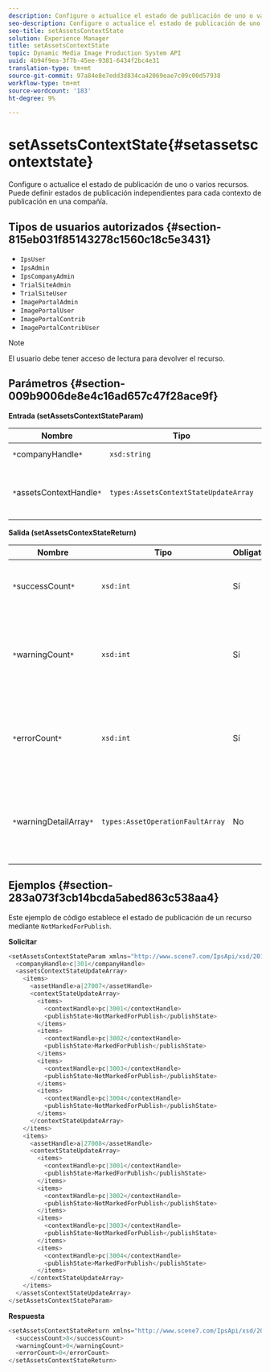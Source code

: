 ```yaml
---
description: Configure o actualice el estado de publicación de uno o varios recursos. Puede definir estados de publicación independientes para cada contexto de publicación en una compañía.
seo-description: Configure o actualice el estado de publicación de uno o varios recursos. Puede definir estados de publicación independientes para cada contexto de publicación en una compañía.
seo-title: setAssetsContextState
solution: Experience Manager
title: setAssetsContextState
topic: Dynamic Media Image Production System API
uuid: 4b94f9ea-3f7b-45ee-9381-6434f2bc4e31
translation-type: tm+mt
source-git-commit: 97a84e8e7edd3d834ca42069eae7c09c00d57938
workflow-type: tm+mt
source-wordcount: '183'
ht-degree: 9%

---
```



# setAssetsContextState{#setassetscontextstate}

Configure o actualice el estado de publicación de uno o varios recursos. Puede definir estados de publicación independientes para cada contexto de publicación en una compañía.

## Tipos de usuarios autorizados {#section-815eb031f85143278c1560c18c5e3431}

* `IpsUser`
* `IpsAdmin`
* `IpsCompanyAdmin`
* `TrialSiteAdmin`
* `TrialSiteUser`
* `ImagePortalAdmin`
* `ImagePortalUser`
* `ImagePortalContrib`
* `ImagePortalContribUser`

>[!NOTE]
>
>El usuario debe tener acceso de lectura para devolver el recurso.

## Parámetros {#section-009b9006de8e4c16ad657c47f28ace9f}

**Entrada (setAssetsContextStateParam)**

| Nombre | Tipo | Obligatorio | Descripción |
|---|---|---|---|
| `*`companyHandle`*` | `xsd:string` | Sí | Manejar a la compañía. |
| `*`assetsContextHandle`*` | `types:AssetsContextStateUpdateArray` | Sí | Matriz de recursos y sus nuevos estados de publicación. |

**Salida (setAssetsContexStateReturn)**

| Nombre | Tipo | Obligatorio | Descripción |
|---|---|---|---|
| `*`successCount`*` | `xsd:int` | Sí | Número de recursos que se han cambiado correctamente. |
| `*`warningCount`*` | `xsd:int` | Sí | Número de advertencias generadas cuando la operación intentó modificar recursos. |
| `*`errorCount`*` | `xsd:int` | Sí | Número de errores generados cuando la operación intentó modificar recursos. |
| `*`warningDetailArray`*` | `types:AssetOperationFaultArray` | No | Matriz de errores generados por los recursos cuando la operación intentó modificarlos. |

## Ejemplos {#section-283a073f3cb14bcda5abed863c538aa4}

Este ejemplo de código establece el estado de publicación de un recurso mediante `NotMarkedForPublish`.

**Solicitar**

```java
<setAssetsContextStateParam xmlns="http://www.scene7.com/IpsApi/xsd/2011-11-04">
  <companyHandle>c|301</companyHandle>
  <assetsContextStateUpdateArray>
    <items>
      <assetHandle>a|27007</assetHandle>
      <contextStateUpdateArray>
        <items>
          <contextHandle>pc|3001</contextHandle>
          <publishState>NotMarkedForPublish</publishState>
        </items>
        <items>
          <contextHandle>pc|3002</contextHandle>
          <publishState>MarkedForPublish</publishState>
        </items>
        <items>
          <contextHandle>pc|3003</contextHandle>
          <publishState>NotMarkedForPublish</publishState>
        </items>
        <items>
          <contextHandle>pc|3004</contextHandle>
          <publishState>NotMarkedForPublish</publishState>
        </items>
      </contextStateUpdateArray>
    </items>
    <items>
      <assetHandle>a|27008</assetHandle>
      <contextStateUpdateArray>
        <items>
          <contextHandle>pc|3001</contextHandle>
          <publishState>MarkedForPublish</publishState>
        </items>
        <items>
          <contextHandle>pc|3002</contextHandle>
          <publishState>NotMarkedForPublish</publishState>
        </items>
        <items>
          <contextHandle>pc|3003</contextHandle>
          <publishState>NotMarkedForPublish</publishState>
        </items>
        <items>
          <contextHandle>pc|3004</contextHandle>
          <publishState>MarkedForPublish</publishState>
        </items>
      </contextStateUpdateArray>
    </items>
  </assetsContextStateUpdateArray>
</setAssetsContextStateParam>
```

**Respuesta**

```java
<setAssetsContextStateReturn xmlns="http://www.scene7.com/IpsApi/xsd/2011-11-04-beta">
  <successCount>8</successCount>
  <warningCount>0</warningCount>
  <errorCount>0</errorCount>
</setAssetsContextStateReturn>
```

